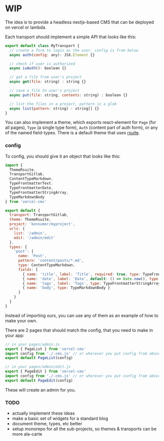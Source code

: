 # WIP

The idea is to provide a headless nextjs-based CMS that can be deployed on vercel or lambda.

Each transport should implement a simple API that looks like this:

```js
export default class MyTransport {
  // create a form to login as the user, config is from below
  async auth(config: any): JSX.Element {}

  // check if user is authorized
  async isAuth(): boolean {}

  // get a file from user's project
  async get(file: string) : string {}

  // save a file to user's project
  async put(file: string, contents: string) : boolean {}

  // list the files in a project, pattern is a glob
  async list(pattern: string) : string[] {}
}
```

You can also implement a theme, which exports react-element for `Page` (for all pages), `Type` (a single type form), `Auth` (content part of auth form), or any of the named field-types. There is a default theme that uses [rsuite](https://rsuitejs.com/).

### config

To config, you should give it an object that looks like this:

```js
import {
  ThemeRsuite,
  TransportGitlab,
  ContentTypeMarkdown,
  TypeFrontmatterText.
  TypeFrontmatterDate,
  TypeFrontmatterStringArray,
  TypeMarkdownBody
} from 'vercel-cms'

export default {
  transport: TransportGitlab,
  theme: ThemeRsuite,
  project: 'konsumer/myproject',
  urls: {
    list: '/admin',
    edit: '/admin/edit'
  },
  types: {
    'post': {
      name: 'Post',
      pattern: 'content/posts/*.md',
      type: ContentTypeMarkdown,
      fields: [
        { name: 'title', label: 'Title', required: true, type: TypeFrontmatterText },
        { name: 'date', label: 'Date', default: () => Date.now(), type: TypeFrontmatterDate },
        { name: 'tags', label: 'Tags', type: TypeFrontmatterStringArray },
        { name: 'body', type: TypeMarkdownBody }
      ]
    }
  }
}
```

Instead of importing ours, you can use any of them as an example of how to make your own.

There are 2 pages that should match the config, that you need to make in your app:

```js
// in your pages/admin.js
export { PageList } from 'vercel-cms'
import config from './.cms.js' // or wherever you put config from above
export default PageList(config)

// in your pages/admin/edit.js
export { PageEdit } from 'vercel-cms'
import config from './.cms.js' // or wherever you put config from above
export default PageEdit(config)
```

These will create an admin for you.


### TODO

* actually implement these ideas
* make a basic set of widgets for a standard blog
* document theme, types, etc better
* setup monorepo for all the sub-projects, so themes & transports can be more ala-carte